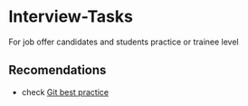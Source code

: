 # Interview-Tasks
For job offer candidates and students practice or trainee level
## Recomendations
 - check [Git best practice](https://github.com/awesome-it-ternopil/best-practices/wiki/Git-best-practice)
